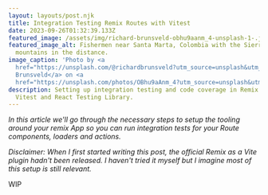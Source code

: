 ```yaml
---
layout: layouts/post.njk
title: Integration Testing Remix Routes with Vitest
date: 2023-09-26T01:32:39.133Z
featured_image: /assets/img/richard-brunsveld-obhu9aanm_4-unsplash-1-.jpg
featured_image_alt: Fishermen near Santa Marta, Colombia with the Sierra Nevada
  mountains in the distance.
image_caption: 'Photo by <a
  href="https://unsplash.com/@richardbrunsveld?utm_source=unsplash&utm_medium=referral&utm_content=creditCopyText">Richard
  Brunsveld</a> on <a
  href="https://unsplash.com/photos/OBhu9aAnm_4?utm_source=unsplash&utm_medium=referral&utm_content=creditCopyText">Unsplash</a>   '
description: Setting up integration testing and code coverage in Remix with
  Vitest and React Testing Library.
---
```


_In this article we'll go through the necessary steps to setup the tooling around your remix App so you can run integration tests for your Route components, loaders and actions._

_Disclaimer: When I first started writing this post, the official Remix as a Vite plugin hadn't been released. I haven't tried it myself but I imagine most of this setup is still relevant._

WIP
